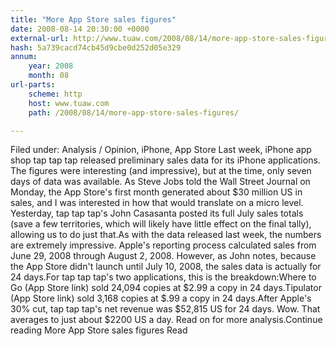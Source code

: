 ```yaml
---
title: "More App Store sales figures"
date: 2008-08-14 20:30:00 +0000
external-url: http://www.tuaw.com/2008/08/14/more-app-store-sales-figures/
hash: 5a739cacd74cb45d9cbe0d252d05e329
annum:
    year: 2008
    month: 08
url-parts:
    scheme: http
    host: www.tuaw.com
    path: /2008/08/14/more-app-store-sales-figures/

---
```


Filed under: Analysis / Opinion, iPhone, App Store
Last week, iPhone app shop tap tap tap released preliminary sales data for its iPhone applications. The figures were interesting (and impressive), but at the time, only seven days of data was available. As Steve Jobs told the Wall Street Journal on Monday, the App Store's first month generated about $30 million US in sales, and I was interested in how that would translate on a micro level. Yesterday, tap tap tap's John Casasanta posted its full July sales totals (save a few territories, which will likely have little effect on the final tally), allowing us to do just that.As with the data released last week, the numbers are extremely impressive. Apple's reporting process calculated sales from June 29, 2008 through August 2, 2008. However, as John notes, because the App Store didn't launch until July 10, 2008, the sales data is actually for 24 days.For tap tap tap's two applications, this is the breakdown:Where to Go (App Store link) sold 24,094 copies at $2.99 a copy in 24 days.Tipulator (App Store link) sold 3,168 copies at $.99 a copy in 24 days.After Apple's 30% cut, tap tap tap's net revenue was $52,815 US for 24 days. Wow. That averages to just about $2200 US a day. Read on for more analysis.Continue reading More App Store sales figures
Read
